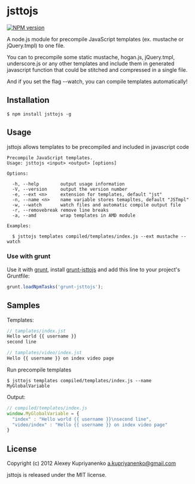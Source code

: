 jsttojs
=======

[![NPM version](https://badge.fury.io/js/jsttojs.png)](http://badge.fury.io/js/jsttojs)

A node.js module for precompile JavaScript templates (ex. mustache or jQuery.tmpl) to one file.


You can to precompile some static mustache, hogan.js, jQuery.tmpl, underscore.js or any other templates and include them in generated javascript function that could be stitched and compressed in a single file.

And if you set the flag --watch, you can compile templates automatically!

Installation
-----

    $ npm install jsttojs -g


Usage
-----

jsttojs allows templates to be precompiled and included in javascript code

```
Precompile JavaScript templates.
Usage: jsttojs <input> <output> [options]

Options:

  -h, --help        output usage information
  -V, --version     output the version number
  -e, --ext <n>     extension for templates, default "jst"
  -n, --name <n>    name variable stores temapltes, default "JSTmpl"
  -w, --watch       watch files and automatic compile output file
  -r, --removebreak remove line breaks
  -a, --amd         wrap templates in AMD module

Examples:

  $ jsttojs templates compiled/templates/index.js --ext mustache --watch
```

### Use with grunt ###

Use it with [grunt](http://gruntjs.com/), install [grunt-jsttojs](https://github.com/kupriyanenko/grunt-jsttojs) and add this line to your project's Gruntfile:

```javascript
grunt.loadNpmTasks('grunt-jsttojs');
```

Samples
-----

Templates:

```javascript
// tamplates/index.jst
Hello world {{ username }}
second line
```

```javascript
// tamplates/video/index.jst
Hello {{ username }} on index video page
```

Run precompile templates

    $ jsttojs templates compiled/templates/index.js --name MyGlobalVariable

Output:

```javascript
// compiled/templates/index.js
window.MyGlobalVariable = {
  "index" : "Hello world {{ username }}\nsecond line",
  "video/index" : "Hello {{ username }} on index video page"
}
```

License
-----

Copyright (c) 2012 Alexey Kupriyanenko a.kupriyanenko@gmail.com

jsttojs is released under the MIT license.
